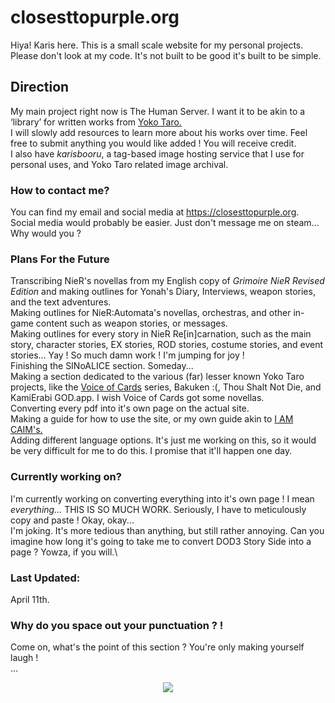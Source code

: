 # **closesttopurple.org**
Hiya! Karis here. This is a small scale website for my personal projects.\
Please don't look at my code. It's not built to be good it's built to be simple.

## Direction
My main project right now is The Human Server. I want it to be akin to a ‘library’ for written works from <a href="https://en.wikipedia.org/wiki/Yoko_Taro">Yoko Taro.<a>\
I will slowly add resources to learn more about his works over time. Feel free to submit anything you would like added ! You will receive credit.\
I also have *karisbooru*, a tag-based image hosting service that I use for personal uses, and Yoko Taro related image archival.

### How to contact me?
You can find my email and social media at https://closesttopurple.org. Social media would probably be easier. Just don't message me on steam... Why would you ?

### Plans For the Future
Transcribing NieR's novellas from my English copy of <i>Grimoire NieR Revised Edition</i> and making outlines for Yonah's Diary, Interviews, weapon stories, and the text adventures.\
Making outlines for NieR:Automata's novellas, orchestras, and other in-game content such as weapon stories, or messages.\
Making outlines for every story in NieR Re[in]carnation, such as the main story, character stories, EX stories, ROD stories, costume stories, and event stories... Yay ! So much damn work ! I'm jumping for joy !\
Finishing the SINoALICE section. Someday...\
Making a section dedicated to the various (far) lesser known Yoko Taro projects, like the <a href="https://en.wikipedia.org/wiki/Voice_of_Cards:_The_Isle_Dragon_Roars">Voice of Cards</a> series, Bakuken :(, Thou Shalt Not Die, and KamiErabi GOD.app. I wish Voice of Cards got some novellas.\
Converting every pdf into it's own page on the actual site.\
Making a guide for how to use the site, or my own guide akin to <a href="https://closesttopurple.org/sg">I AM CAIM's.</a>\
Adding different language options. It's just me working on this, so it would be very difficult for me to do this. I promise that it'll happen one day.

### Currently working on?
I'm currently working on converting everything into it's own page ! I mean <i>everything...</i> THIS IS SO MUCH WORK. Seriously, I have to meticulously copy and paste ! Okay, okay...\
I'm joking. It's more tedious than anything, but still rather annoying. Can you imagine how long it's going to take me to convert DOD3 Story Side into a page ? Yowza, if you will.\

### Last Updated:
April 11th.

### Why do you space out your punctuation ? !
Come on, what's the point of this section ? You're only making yourself laugh !\
...
<div align="center">
  <img src="https://i.imgur.com/Y3aWg5k.jpeg">
</div>

